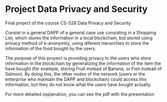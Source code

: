 # Project Data Privacy and Security
Final project of the course CS-528 Data Privacy and Security

Consist in a general DAPP of a general case use consisting in a Shopping List, which stores the information in a local blockchain, but stored using privacy method of k-anonymity, using diferent hierarchies to store the information of the food bought by the users. 

The purpose of this proyect is providing privacy to the users who store information in the blockchain by generalizing the information of the item the have bought (for example, storing Fruit instead of Banana, or Fish instead of Salmon). By doing this, the other nodes of the network (users or the enterprise who maintain the DAPP and blockchain) could access this information, but they do not know what the users have bought actually.

For more detailed explanation, you can see the pdf with the presentation
